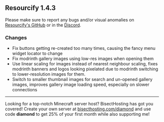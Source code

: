 ## Resourcify 1.4.3

Please make sure to report any bugs and/or visual anomalies on [Resourcify's GitHub](https://github.com/DeDiamondPro/Resourcify/issues) or in the [Discord](https://discord.gg/XtAuqsJWby).

### Changes
- Fix buttons getting re-created too many times, causing the fancy menu widget locator to change
- Fix modrinth gallery images using low-res images when opening them
- Use linear scaling for images instead of nearest neighbour scaling, fixes modrinth banners and logos looking pixelated due to modrinth switching to lower-resolution images for them.
- Switch to smaller thumbnail images for search and un-opened gallery images, improves gallery image loading speed, especially on slower connections

----------------------------------------------------------------------------------------------------

Looking for a top-notch Minecraft server host? BisectHosting has got you covered! Create your own server
at [bisecthosting.com/diamond](https://bisecthosting.com/diamond?r=resourcify+update) and use code **diamond** to get
25% of your first month while also supporting me!